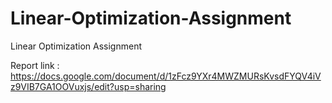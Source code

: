 # Linear-Optimization-Assignment
Linear Optimization Assignment

Report link :  https://docs.google.com/document/d/1zFcz9YXr4MWZMURsKvsdFYQV4iVz9VIB7GA1OOVuxjs/edit?usp=sharing
